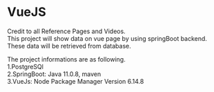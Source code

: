 # VueJS
Credit to all Reference Pages and Videos.
<br>This project will show data on vue page by using springBoot backend.
<br>These data will be retrieved from database.

The project informations are as following.
<br>1.PostgreSQl
<br>2.SpringBoot: Java 11.0.8, maven
<br>3.VueJs: Node Package Manager Version 6.14.8









